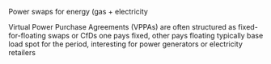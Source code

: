 Power swaps for energy (gas + electricity

Virtual Power Purchase Agreements (VPPAs) are  often structured as fixed-for-floating swaps or CfDs one pays fixed, other pays floating typically base load spot for the period, interesting for power generators or  electricity retailers

